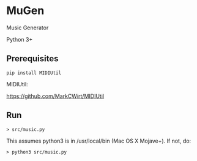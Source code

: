 # MuGen
Music Generator

Python 3+

## Prerequisites

 ```
 pip install MIDIUtil
 ```
 
 MIDIUtil:
 
 https://github.com/MarkCWirt/MIDIUtil
 
## Run

```
> src/music.py
```

This assumes python3 is in /usr/local/bin (Mac OS X Mojave+).  If not, do:

```
> python3 src/music.py
```
